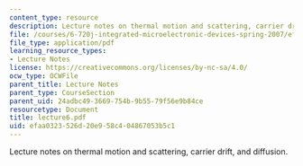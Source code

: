 ```yaml
---
content_type: resource
description: Lecture notes on thermal motion and scattering, carrier drift, and diffusion.
file: /courses/6-720j-integrated-microelectronic-devices-spring-2007/efaa0323526d20e958c404867053b5c1_lecture6.pdf
file_type: application/pdf
learning_resource_types:
- Lecture Notes
license: https://creativecommons.org/licenses/by-nc-sa/4.0/
ocw_type: OCWFile
parent_title: Lecture Notes
parent_type: CourseSection
parent_uid: 24adbc49-3669-754b-9b55-79f56e9b84ce
resourcetype: Document
title: lecture6.pdf
uid: efaa0323-526d-20e9-58c4-04867053b5c1
---
```

Lecture notes on thermal motion and scattering, carrier drift, and diffusion.